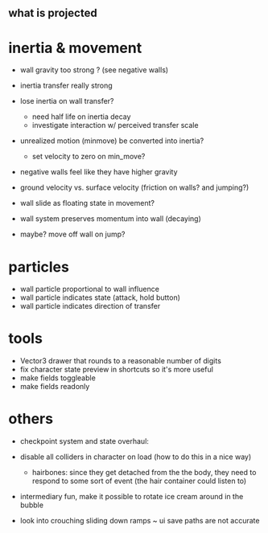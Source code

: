 what is projected
---

# inertia & movement

- wall gravity too strong ? (see negative walls)
- inertia transfer really strong
- lose inertia on wall transfer?
  - need half life on inertia decay
  - investigate interaction w/ perceived transfer scale
- unrealized motion (minmove) be converted into inertia? 
  - set velocity to zero on min_move?
- negative walls feel like they have higher gravity

- ground velocity vs. surface velocity (friction on walls? and jumping?)
- wall slide as floating state in movement?
- wall system preserves momentum into wall (decaying)

- maybe? move off wall on jump?

# particles 

- wall particle proportional to wall influence
- wall particle indicates state (attack, hold button)
- wall particle indicates direction of transfer

# tools

- Vector3 drawer that rounds to a reasonable number of digits
- fix character state preview in shortcuts so it's more useful
- make fields toggleable
- make fields readonly

# others

- checkpoint system and state overhaul:
- disable all colliders in character on load (how to do this in a nice way)
  - hairbones: since they get detached from the the body, they need to respond to some sort of event (the hair container could listen to)
- intermediary fun, make it possible to rotate ice cream around in the bubble


- look into crouching sliding down ramps
~ ui save paths are not accurate